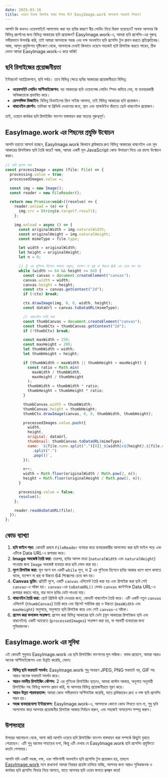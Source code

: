 ```yaml
---
date: 2025-03-16
title: ওয়েবে ইমেজ রিসাইজ করার উপায় কি? EasyImage.work আপনাকে সহজেই শিখাবে!
---
```


আপনি কি কখনও ওয়েবসাইটে আপলোড করা বড় ছবির কারণে ধীর লোডিং নিয়ে বিরক্ত হয়েছেন? অথবা আপনার কি বিভিন্ন প্রদর্শনের জন্য বিভিন্ন আকারের ছবি প্রয়োজন? EasyImage.work-এ, আমরা ছবি প্রসেসিং-এর গুরুত্ব গভীরভাবে উপলব্ধি করি, তাই আমরা আপনাকে সহজ এবং দক্ষ অনলাইন ছবি প্রসেসিং টুল প্রদান করতে প্রতিশ্রুতিবদ্ধ। আজ, আসুন প্রযুক্তিগত দৃষ্টিকোণ থেকে, আপনাকে দেখাই কিভাবে ওয়েবে সহজেই ছবি রিসাইজ করতে পারেন, ঠিক যেমন আমরা EasyImage.work-এ করে থাকি!

## ছবি রিসাইজের প্রয়োজনীয়তা

ইন্টারনেট অ্যাপ্লিকেশনে, ছবি সর্বত্র। তবে বিভিন্ন ক্ষেত্রে ছবির আকারের প্রয়োজনীয়তা বিভিন্ন:

- **ওয়েবসাইট লোডিং অপ্টিমাইজেশন:** বড় আকারের ছবি ওয়েবপেজ লোডিং স্পিড কমিয়ে দেয়, যা ব্যবহারকারী অভিজ্ঞতাকে প্রভাবিত করে।
- **রেসপন্সিভ ডিজাইন:** বিভিন্ন ডিভাইসের স্ক্রিন সাইজ আলাদা, তাই বিভিন্ন আকারের ছবি প্রয়োজন।
- **থাম্বনেইল প্রদর্শন:** তালিকা বা প্রিভিউ দেখানোর জন্য, স্থান এবং ব্যান্ডউইথ বাঁচাতে ছোট থাম্বনেইল প্রয়োজন।

তাই, ওয়েবে কার্যকর ছবি রিসাইজিং ফাংশন বাস্তবায়ন করা অত্যন্ত গুরুত্বপূর্ণ।

## EasyImage.work এর পিছনের প্রযুক্তি উন্মোচন

আপনি হয়তো আশ্চর্য হচ্ছেন, EasyImage.work কিভাবে ব্রাউজারে দ্রুত বিভিন্ন আকারের থাম্বনেইল এবং মূল আকারের রিসাইজড ছবি তৈরি করে? আজ, আমরা একটি মূল JavaScript কোড উদাহরণ দিয়ে এর রহস্য উন্মোচন করব।

```js
// ছবি প্রসেস করা
const processImage = async (file: File) => {
  processing.value = true;
  processedImages.value =;

  const img = new Image();
  const reader = new FileReader();

  return new Promise<void>((resolve) => {
    reader.onload = (e) => {
      img.src = String(e.target?.result);
    };

    img.onload = async () => {
      const originalWidth = img.naturalWidth;
      const originalHeight = img.naturalHeight;
      const mimeType = file.type;

      let width = originalWidth;
      let height = originalHeight;
      let n = 0;

      // 2 এর গুণিতক হিসেবে কমাতে থাকুন, যতক্ষণ না প্রস্থ বা উচ্চতা 64 এর চেয়ে কম হয়
      while (width >= 64 && height >= 64) {
        const canvas = document.createElement("canvas");
        canvas.width = width;
        canvas.height = height;
        const ctx = canvas.getContext("2d");
        if (!ctx) break;

        ctx.drawImage(img, 0, 0, width, height);
        const dataUrl = canvas.toDataURL(mimeType);

        // থাম্বনেইল তৈরি করা
        const thumbCanvas = document.createElement("canvas");
        const thumbCtx = thumbCanvas.getContext("2d");
        if (!thumbCtx) break;

        const maxWidth = 250;
        const maxHeight = 200;
        let thumbWidth = width;
        let thumbHeight = height;

        if (thumbWidth > maxWidth || thumbHeight > maxHeight) {
          const ratio = Math.min(
            maxWidth / thumbWidth,
            maxHeight / thumbHeight
          );
          thumbWidth = thumbWidth * ratio;
          thumbHeight = thumbHeight * ratio;
        }

        thumbCanvas.width = thumbWidth;
        thumbCanvas.height = thumbHeight;
        thumbCtx.drawImage(canvas, 0, 0, thumbWidth, thumbHeight);

        processedImages.value.push({
          width,
          height,
          original: dataUrl,
          thumbnail: thumbCanvas.toDataURL(mimeType),
          name: `${file.name.split(".")[0]}_${width}x${height}.${file.name
            .split(".")
            .pop()}`,
        });

        n++;
        width = Math.floor(originalWidth / Math.pow(2, n));
        height = Math.floor(originalHeight / Math.pow(2, n));
      }

      processing.value = false;
      resolve();
    };

    reader.readAsDataURL(file);
  });
};
```

## কোড ব্যাখ্যা

1. **ছবি ফাইল পড়া:** কোডটি প্রথমে `FileReader` ব্যবহার করে ব্যবহারকারীর আপলোড করা ছবি ফাইল পড়ে এবং এটিকে Data URL-এ রূপান্তর করে।
2. **Image অবজেক্ট তৈরি করা:** তারপর, ছবির আসল মাত্রা (`naturalWidth` এবং `naturalHeight`) পাওয়ার জন্য `Image` অবজেক্ট ব্যবহার করে ছবি লোড করা হয়।
3. **লুপে রিসাইজ করা:** মূল অংশ হল একটি `while` লুপ, যা 2 এর গুণিতক হিসেবে ছবির আকার ধাপে ধাপে কমাতে থাকে, যতক্ষণ না প্রস্থ বা উচ্চতা 64 পিক্সেলের চেয়ে কম হয়।
4. **Canvas ড্রয়িং:** প্রতিটি লুপে, একটি `canvas` এলিমেন্ট তৈরি করা হয় এবং রিসাইজ করা ছবি সেই `canvas`-এ আঁকা হয়। `canvas`-এর `toDataURL()` মেথড `canvas` কন্টেন্টকে Data URL-এ রূপান্তর করতে পারে, যার ফলে ছবির ডেটা পাওয়া যায়।
5. **থাম্বনেইল তৈরি করা:** ছোট প্রিভিউ ছবি দেওয়ার জন্য, কোডটি থাম্বনেইল তৈরি করে। এটি একটি নতুন `canvas` এলিমেন্ট (`thumbCanvas`) তৈরি করে এবং প্রিসেট সর্বাধিক প্রস্থ ও উচ্চতা (`maxWidth` এবং `maxHeight`) অনুসারে, অনুপাতে ছবি রিসাইজ করে এবং সেই `canvas`-এ আঁকে।
6. **প্রসেস করা ফলাফল সংরক্ষণ:** প্রসেস করা বিভিন্ন আকারের ছবি ডেটা (মূল আকারের রিসাইজড ছবি এবং থাম্বনেইল) একটি অ্যারেতে (`processedImages`) সংরক্ষণ করা হয়, যা পরবর্তী ব্যবহারের জন্য সুবিধাজনক।

## EasyImage.work এর সুবিধা

এই কোডটি শুধুমাত্র EasyImage.work এর ছবি রিসাইজিং ফাংশনের মূল লজিক। বাস্তব প্রয়োগে, আমরা আরও অনেক অপ্টিমাইজেশন এবং উন্নতি করেছি, যেমন:

- **বিভিন্ন ছবি ফরম্যাট সমর্থন:** EasyImage.work শুধু সাধারণ JPEG, PNG ফরম্যাট নয়, GIF সহ আরও অনেক ফরম্যাট সমর্থন করে।
- **আরও নমনীয় রিসাইজিং কৌশল:** 2 এর গুণিতক রিসাইজিং ছাড়াও, আমরা কাস্টম আকার, অনুপাত অনুযায়ী রিসাইজিং সহ বিভিন্ন অপশন প্রদান করি, যা আপনার বিভিন্ন প্রয়োজনীয়তা পূরণ করে।
- **আরও উন্নত পারফরম্যান্স:** আমরা কোড গভীরভাবে অপ্টিমাইজ করেছি, যাতে ব্রাউজারেও দ্রুত ও দক্ষ ছবি প্রসেসিং সম্ভব হয়।
- **সহজ ব্যবহারযোগ্য ইন্টারফেস:** EasyImage.work-এ, আপনাকে কোনো কোড লিখতে হবে না, শুধু ছবি আপলোড করে আপনার প্রয়োজনীয় রিসাইজ আকার নির্বাচন করুন, এবং সহজেই অপারেশন সম্পন্ন করুন।

## উপসংহার

উপরের আলোচনা থেকে, আশা করি আপনি ওয়েবে ছবি রিসাইজিং ফাংশন বাস্তবায়ন করা সম্পর্কে কিছুটা বুঝতে পেরেছেন। এটি শুধু বরফের পাহাড়ের ডগা, কিন্তু এটি দেখায় যে EasyImage.work ছবি প্রসেসিং প্রযুক্তিতে কতটা পেশাদার।

আপনি যদি একটি সহজ, দক্ষ, এবং শক্তিশালী অনলাইন ছবি প্রসেসিং টুল প্রয়োজন হয়, তাহলে [EasyImage.work](https://easyimage.work) মনে রাখবেন! আমরা নিরন্তর প্রচেষ্টা চালিয়ে যাচ্ছি, আপনার জন্য আরও সুবিধাজনক ও কার্যকর ছবি প্রসেসিং ফিচার নিয়ে আসতে, যাতে আপনার ছবি ওয়েব জগতে জ্বলজ্বল করে!
